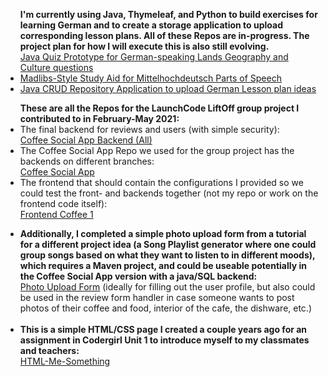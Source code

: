 <ul><strong> I'm currently using Java, Thymeleaf, and Python to build exercises for learning German and to create a storage application to upload corresponding lesson plans. All of these Repos are in-progress. The project plan for how I will execute this is also still evolving. </strong>
  <br>
    <a href="https://github.com/NikkiBausch/FunWithQuizzes">Java Quiz Prototype for German-speaking Lands Geography and Culture questions </a></li>
  <li>
    <a href="https://github.com/NikkiBausch/Mittelhochdeutsch_Text_Madlibs_Style_Study_Aid">Madlibs-Style Study Aid for Mittelhochdeutsch Parts of Speech</a>
</li>
  <li>
  <a href="https://github.com/NikkiBausch/GermanLessonDatabaseApplication">Java CRUD Repository Application to upload German Lesson plan ideas</a></li>
</ul>

<ul> <strong>These are all the Repos for the LaunchCode LiftOff group project I contributed to in February-May 2021: </strong>
  <li>The final backend for reviews and users (with simple security): <br>
  <a href="https://github.com/NikkiBausch/Coffee-Social-App-Backend-All">Coffee Social App Backend (All)</a></li>
  <li>The Coffee Social App Repo we used for the group project has the backends on different branches: 
  <br>
    <a href="https://github.com/NikkiBausch/Coffee-Social-App-">Coffee Social App</a></li>
  <li>The frontend that should contain the configurations I provided so we could test the front- and backends together (not my repo or work on the frontend code itself):
  <br>
    <a href="https://github.com/NikkiBausch/Frontend-Coffee1">Frontend Coffee 1</a></li>
</ul>

<ul>
  <li>
<strong>Additionally, I completed a simple photo upload form from a tutorial for a different project idea (a Song Playlist generator where one could group songs based on what they want to listen to in different moods), which requires a Maven project, and could be useable potentially in the Coffee Social App version with a java/SQL backend: </strong>
<br>
<a href="https://github.com/NikkiBausch/Photo-Upload-Form">Photo Upload Form</a> (ideally for filling out the user profile, but also could be used in the review form handler in case someone wants to post photos of their coffee and food, interior of the cafe, the dishware, etc.) 
  </li>
<br>
  <li>
  <strong>This is a simple HTML/CSS page I created a couple years ago for an assignment in Codergirl Unit 1 to introduce myself to my classmates and teachers: </strong>
  <br>
  <a href="https://github.com/NikkiBausch/html-me-something">HTML-Me-Something</a>
  </li>
  </ul>
  

